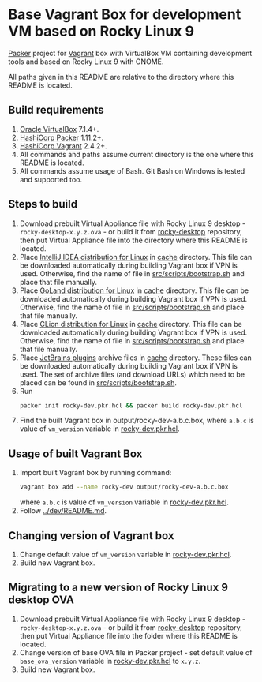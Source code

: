 # Base Vagrant Box for development VM based on Rocky Linux 9

[Packer](http://packer.io/intro/index.html) project for [Vagrant](https://www.vagrantup.com/) box with VirtualBox VM
containing development tools and based on Rocky Linux 9 with GNOME.

All paths given in this README are relative to the directory where this README is located.

## Build requirements

1. [Oracle VirtualBox](https://www.virtualbox.org/) 7.1.4+.
1. [HashiCorp Packer](http://packer.io/downloads.html) 1.11.2+.
1. [HashiCorp Vagrant](https://developer.hashicorp.com/vagrant/install) 2.4.2+.
1. All commands and paths assume current directory is the one where this README is located.
1. All commands assume usage of Bash. Git Bash on Windows is tested and supported too.

## Steps to build

1. Download prebuilt Virtual Appliance file with Rocky Linux 9 desktop - `rocky-desktop-x.y.z.ova` -
    or build it from [rocky-desktop](https://github.com/mabrarov/rocky-desktop) repository,
    then put Virtual Appliance file into the directory where this README is located.
1. Place [IntelliJ IDEA distribution for Linux](https://www.jetbrains.com/idea/download/?section=linux) in [cache](cache) directory.
    This file can be downloaded automatically during building Vagrant box if VPN is used.
    Otherwise, find the name of file in [src/scripts/bootstrap.sh](src/scripts/bootstrap.sh) and place that file manually.
1. Place [GoLand distribution for Linux](https://www.jetbrains.com/go/download/#section=linux) in [cache](cache) directory.
    This file can be downloaded automatically during building Vagrant box if VPN is used.
    Otherwise, find the name of file in [src/scripts/bootstrap.sh](src/scripts/bootstrap.sh) and place that file manually.
1. Place [CLion distribution for Linux](https://www.jetbrains.com/clion/download/#section=linux) in [cache](cache) directory.
    This file can be downloaded automatically during building Vagrant box if VPN is used.
    Otherwise, find the name of file in [src/scripts/bootstrap.sh](src/scripts/bootstrap.sh) and place that file manually.
1. Place [JetBrains plugins](https://plugins.jetbrains.com/) archive files in [cache](cache) directory.
    These files can be downloaded automatically during building Vagrant box if VPN is used.
    The set of archive files (and download URLs) which need to be placed can be found in [src/scripts/bootstrap.sh](src/scripts/bootstrap.sh).
1. Run
    ```bash
    packer init rocky-dev.pkr.hcl && packer build rocky-dev.pkr.hcl
    ```
1. Find the built Vagrant box in output/rocky-dev-a.b.c.box, where `a.b.c` is value of `vm_version` variable in
    [rocky-dev.pkr.hcl](rocky-dev.pkr.hcl).

## Usage of built Vagrant Box

1. Import built Vagrant box by running command:
    ```bash
    vagrant box add --name rocky-dev output/rocky-dev-a.b.c.box
    ```
    where `a.b.c` is value of `vm_version` variable in [rocky-dev.pkr.hcl](rocky-dev.pkr.hcl).
1. Follow [../dev/README.md](../dev/README.md).

## Changing version of Vagrant box

1. Change default value of `vm_version` variable in [rocky-dev.pkr.hcl](rocky-dev.pkr.hcl).
1. Build new Vagrant box.

## Migrating to a new version of Rocky Linux 9 desktop OVA

1. Download prebuilt Virtual Appliance file with Rocky Linux 9 desktop - `rocky-desktop-x.y.z.ova` -
    or build it from [rocky-desktop](https://github.com/mabrarov/rocky-desktop) repository,
    then put Virtual Appliance file into the folder where this README is located.
1. Change version of base OVA file in Packer project - set default value of `base_ova_version` variable in [rocky-dev.pkr.hcl](rocky-dev.pkr.hcl) to `x.y.z`.
1. Build new Vagrant box.
